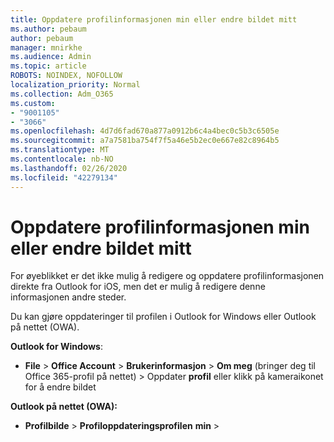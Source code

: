 ```yaml
---
title: Oppdatere profilinformasjonen min eller endre bildet mitt
ms.author: pebaum
author: pebaum
manager: mnirkhe
ms.audience: Admin
ms.topic: article
ROBOTS: NOINDEX, NOFOLLOW
localization_priority: Normal
ms.collection: Adm_O365
ms.custom:
- "9001105"
- "3066"
ms.openlocfilehash: 4d7d6fad670a877a0912b6c4a4bec0c5b3c6505e
ms.sourcegitcommit: a7a7581ba754f7f5a46e5b2ec0e667e82c8964b5
ms.translationtype: MT
ms.contentlocale: nb-NO
ms.lasthandoff: 02/26/2020
ms.locfileid: "42279134"
---
```

# <a name="update-my-profile-information-or-change-my-picture"></a>Oppdatere profilinformasjonen min eller endre bildet mitt

For øyeblikket er det ikke mulig å redigere og oppdatere profilinformasjonen direkte fra Outlook for iOS, men det er mulig å redigere denne informasjonen andre steder. 

Du kan gjøre oppdateringer til profilen i Outlook for Windows eller Outlook på nettet (OWA). 

**Outlook for Windows**: 

- **File** > **Office Account** > **Brukerinformasjon** > **Om meg** (bringer deg til Office 365-profil på nettet) > Oppdater **profil** eller klikk på kameraikonet for å endre bildet  
  
**Outlook på nettet (OWA):** 

- **Profilbilde** > **Profiloppdateringsprofilen** **min** > 
